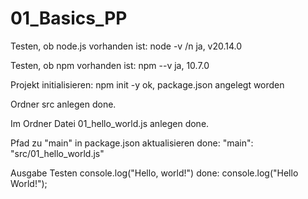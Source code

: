 # 01_Basics_PP
Testen, ob node.js vorhanden ist: node -v /n
ja, v20.14.0

Testen, ob npm vorhanden ist: npm --v
ja, 10.7.0

Projekt initialisieren: npm init -y
ok, package.json angelegt worden

Ordner src anlegen
done.

Im Ordner Datei 01_hello_world.js anlegen
done.

Pfad zu "main" in package.json aktualisieren
done:  "main": "src/01_hello_world.js"

Ausgabe Testen console.log("Hello, world!")
done: console.log("Hello World!");